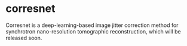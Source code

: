 # corresnet
Corresnet is a deep-learning-based image jitter correction method for synchrotron nano-resolution tomographic reconstruction, which will be released soon.
